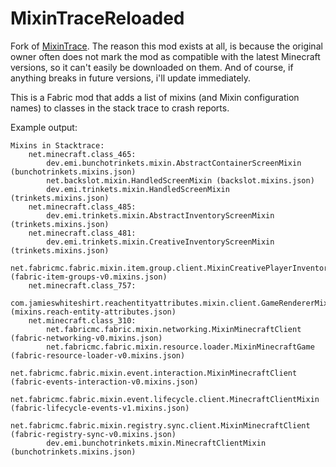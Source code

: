 # MixinTraceReloaded
Fork of [MixinTrace](https://modrinth.com/mod/mixintrace).
The reason this mod exists at all, is because the original owner often does not mark the mod as compatible with the latest Minecraft versions, so it can't easily be downloaded on them. 
And of course, if anything breaks in future versions, i'll update immediately.

This is a Fabric mod that adds a list of mixins (and Mixin configuration names) to classes in the stack trace to crash reports. 

Example output:

```
Mixins in Stacktrace: 
    net.minecraft.class_465:
        dev.emi.bunchotrinkets.mixin.AbstractContainerScreenMixin (bunchotrinkets.mixins.json)
        net.backslot.mixin.HandledScreenMixin (backslot.mixins.json)
        dev.emi.trinkets.mixin.HandledScreenMixin (trinkets.mixins.json)
    net.minecraft.class_485:
        dev.emi.trinkets.mixin.AbstractInventoryScreenMixin (trinkets.mixins.json)
    net.minecraft.class_481:
        dev.emi.trinkets.mixin.CreativeInventoryScreenMixin (trinkets.mixins.json)
        net.fabricmc.fabric.mixin.item.group.client.MixinCreativePlayerInventoryGui (fabric-item-groups-v0.mixins.json)
    net.minecraft.class_757:
        com.jamieswhiteshirt.reachentityattributes.mixin.client.GameRendererMixin (mixins.reach-entity-attributes.json)
    net.minecraft.class_310:
        net.fabricmc.fabric.mixin.networking.MixinMinecraftClient (fabric-networking-v0.mixins.json)
        net.fabricmc.fabric.mixin.resource.loader.MixinMinecraftGame (fabric-resource-loader-v0.mixins.json)
        net.fabricmc.fabric.mixin.event.interaction.MixinMinecraftClient (fabric-events-interaction-v0.mixins.json)
        net.fabricmc.fabric.mixin.event.lifecycle.client.MinecraftClientMixin (fabric-lifecycle-events-v1.mixins.json)
        net.fabricmc.fabric.mixin.registry.sync.client.MixinMinecraftClient (fabric-registry-sync-v0.mixins.json)
        dev.emi.bunchotrinkets.mixin.MinecraftClientMixin (bunchotrinkets.mixins.json)
```
